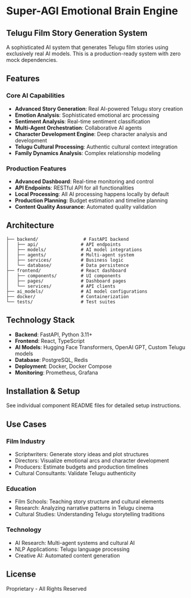 # Super-AGI Emotional Brain Engine
## Telugu Film Story Generation System

A sophisticated AI system that generates Telugu film stories using exclusively real AI models. This is a production-ready system with zero mock dependencies.

## Features

### Core AI Capabilities
- **Advanced Story Generation**: Real AI-powered Telugu story creation
- **Emotion Analysis**: Sophisticated emotional arc processing
- **Sentiment Analysis**: Real-time sentiment classification
- **Multi-Agent Orchestration**: Collaborative AI agents
- **Character Development Engine**: Deep character analysis and development
- **Telugu Cultural Processing**: Authentic cultural context integration
- **Family Dynamics Analysis**: Complex relationship modeling

### Production Features
- **Advanced Dashboard**: Real-time monitoring and control
- **API Endpoints**: RESTful API for all functionalities
- **Local Processing**: All AI processing happens locally by default
- **Production Planning**: Budget estimation and timeline planning
- **Content Quality Assurance**: Automated quality validation

## Architecture

```
├── backend/                 # FastAPI backend
│   ├── api/                # API endpoints
│   ├── models/             # AI model integrations
│   ├── agents/             # Multi-agent system
│   ├── services/           # Business logic
│   └── database/           # Data persistence
├── frontend/               # React dashboard
│   ├── components/         # UI components
│   ├── pages/              # Dashboard pages
│   └── services/           # API clients
├── ai_models/              # AI model configurations
├── docker/                 # Containerization
└── tests/                  # Test suites
```

## Technology Stack

- **Backend**: FastAPI, Python 3.11+
- **Frontend**: React, TypeScript
- **AI Models**: Hugging Face Transformers, OpenAI GPT, Custom Telugu models
- **Database**: PostgreSQL, Redis
- **Deployment**: Docker, Docker Compose
- **Monitoring**: Prometheus, Grafana

## Installation & Setup

See individual component README files for detailed setup instructions.

## Use Cases

### Film Industry
- Scriptwriters: Generate story ideas and plot structures
- Directors: Visualize emotional arcs and character development
- Producers: Estimate budgets and production timelines
- Cultural Consultants: Validate Telugu authenticity

### Education
- Film Schools: Teaching story structure and cultural elements
- Research: Analyzing narrative patterns in Telugu cinema
- Cultural Studies: Understanding Telugu storytelling traditions

### Technology
- AI Research: Multi-agent systems and cultural AI
- NLP Applications: Telugu language processing
- Creative AI: Automated content generation

## License

Proprietary - All Rights Reserved